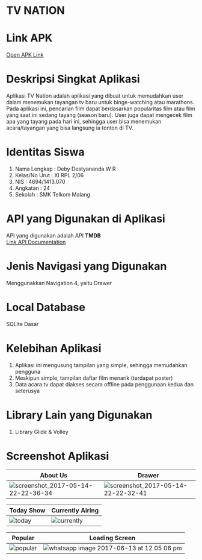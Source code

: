 # TV NATION
# Link APK
[Open APK Link](https://drive.google.com/file/d/0Byte9HRlWLcUSXl1V1Itb2xRRlE/view?usp=sharing)

# Deskripsi Singkat Aplikasi
Aplikasi TV Nation adalah aplikasi yang dibuat untuk memudahkan user dalam menemukan tayangan tv baru untuk binge-watching atau marathons. Pada aplikasi ini, pencarian film dapat berdasarkan popularitas film atau film yang saat ini sedang tayang (season baru). User juga dapat mengecek film apa yang tayang pada hari ini, sehingga user bisa menemukan acara/tayangan yang bisa langsung ia tonton di TV.
<br>

# Identitas Siswa
1. Nama Lengkap   : Deby Destyananda W R
2. Kelas/No Urut  : XI RPL 2/06
3. NIS            : 4694/1413.070
4. Angkatan       : 24
5. Sekolah        : SMK Telkom Malang
# API yang Digunakan di Aplikasi
API yang digunakan adalah API <b>TMDB</b>
<br> [Link API Documentation](https://www.themoviedb.org/documentation/api)

# Jenis Navigasi yang Digunakan
Menggunakkan Navigation 4, yaitu Drawer

# Local Database
SQLite Dasar

# Kelebihan Aplikasi
1. Aplikasi ini mengusung tampilan yang simple, sehingga memudahkan pengguna
2. Meskipun simple, tampilan daftar film menarik (terdapat poster)
3. Data acara tv dapat diakses secara offline pada penggunaan kedua dan seterusya

# Library Lain yang Digunakan
1. Library Glide & Volley

# Screenshot Aplikasi
About Us | Drawer 
------------ | ------------- 
![screenshot_2017-05-14-22-22-36-34](https://cloud.githubusercontent.com/assets/22131289/26035450/600a9484-38f6-11e7-82d9-6dec8be7cb4e.png)|![screenshot_2017-05-14-22-22-32-41](https://cloud.githubusercontent.com/assets/22131289/26035453/605268ae-38f6-11e7-9be4-cdeb4b9dfa93.png)

Today Show | Currently Airing 
------------ | ------------- 
![today](https://user-images.githubusercontent.com/22131289/27066918-c0296adc-5031-11e7-9c88-929ebc6f05b9.jpeg)|![currently](https://user-images.githubusercontent.com/22131289/27066926-cd7609ac-5031-11e7-80a4-6d71c9f50a68.jpeg)

Popular | Loading Screen
------------ | -------------
![popular](https://user-images.githubusercontent.com/22131289/27066911-b3ae7cd4-5031-11e7-88e2-6e1407bb2d7f.jpeg)|![whatsapp image 2017-06-13 at 12 05 06 pm](https://user-images.githubusercontent.com/22131289/27066820-f5b2f1e2-5030-11e7-927e-b95d73f52fa9.jpeg)

